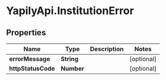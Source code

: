 # YapilyApi.InstitutionError

## Properties

Name | Type | Description | Notes
------------ | ------------- | ------------- | -------------
**errorMessage** | **String** |  | [optional] 
**httpStatusCode** | **Number** |  | [optional] 


